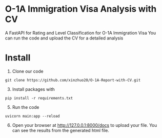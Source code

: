 # O-1A Immigration Visa Analysis with CV
A FastAPI for Rating and Level Classification for O-1A Immigration Visa
You can run the code and upload the CV for a detailed analysis

# Install
1. Clone our code
```
git clone https://github.com/xinzhuo20/O-1A-Report-with-CV.git
```

3. Install packages with
```
pip install -r requirements.txt
```

5. Run the code
```
uvicorn main:app --reload
```

6. Open your browser at http://127.0.0.1:8000/docs to upload your file. You can see the results from the generated html file.
